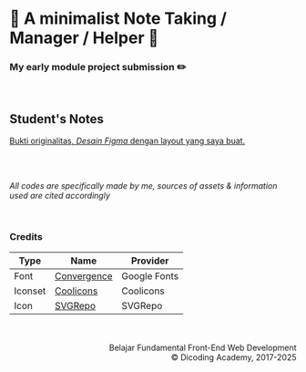 # 📝 A minimalist Note Taking / Manager / Helper 📝
### My early module project submission ✏️

<br>

## Student's Notes

[Bukti originalitas, <i>Desain Figma</i> dengan layout yang saya buat.](https://www.figma.com/design/niV6KOkshy7d7NRxrehOx9/IWWSG's-Dicoding-Web-Exercise-Designs?node-id=2021-2&p=f&t=uZVm5zdAwyZAUXIL-0)


<br>
<br>

<i>All codes are specifically made by me, sources of assets & information used are cited accordingly</i>

<br>

### Credits

| Type | Name | Provider |
|------|------|----------|
|Font  |[Convergence](https://fonts.google.com/specimen/Convergence/license) |Google Fonts|
|Iconset|[Coolicons](https://coolicons.cool/) |Coolicons|
|Icon|[SVGRepo](https://www.svgrepo.com) |SVGRepo|

<br>
<br>

<div align="right"> Belajar Fundamental Front-End Web Development<br>&copy; Dicoding Academy, 2017-2025 <div>